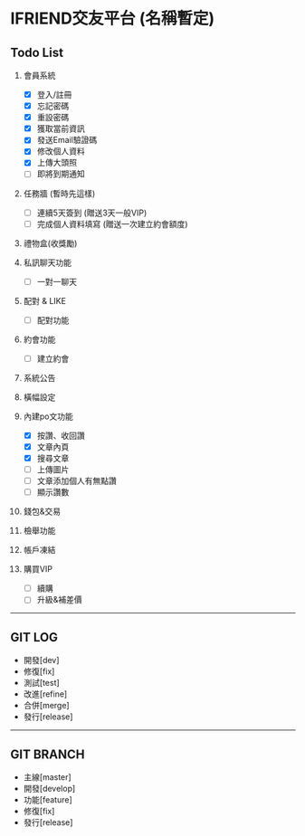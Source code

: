 # IFRIEND交友平台 (名稱暫定)

## Todo List

1. 會員系統
    - [x] 登入/註冊
    - [x] 忘記密碼
    - [x] 重設密碼
    - [x] 獲取當前資訊
    - [x] 發送Email驗證碼
    - [x] 修改個人資料
    - [x] 上傳大頭照
    - [ ] 即將到期通知

2. 任務牆 (暫時先這樣)
    - [ ] 連續5天簽到 (贈送3天一般VIP)
    - [ ] 完成個人資料填寫 (贈送一次建立約會額度)

3. 禮物盒(收獎勵)

4. 私訊聊天功能
    - [ ] 一對一聊天
    
5. 配對 & LIKE
    - [ ] 配對功能

6. 約會功能
    - [ ] 建立約會

7. 系統公告

8. 橫幅設定

9. 內建po文功能
    - [x] 按讚、收回讚
    - [x] 文章內頁
    - [x] 搜尋文章
    - [ ] 上傳圖片
    - [ ] 文章添加個人有無點讚
    - [ ] 顯示讚數
    
10. 錢包&交易

11. 檢舉功能

12. 帳戶凍結

13. 購買VIP
    - [ ] 續購
    - [ ] 升級&補差價

---
    
## GIT LOG
* 開發[dev]
* 修復[fix]
* 測試[test]
* 改進[refine]
* 合併[merge]
* 發行[release]

---

## GIT BRANCH
* 主線[master]
* 開發[develop]
* 功能[feature]
* 修復[fix]
* 發行[release]
